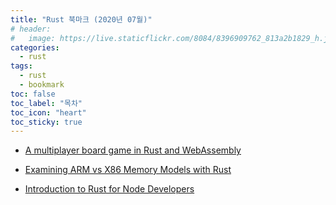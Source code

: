 ```yaml
---
title: "Rust 북마크 (2020년 07월)"
# header:
#   image: https://live.staticflickr.com/8084/8396909762_813a2b1829_h.jpg
categories:
  - rust
tags:
  - rust
  - bookmark
toc: false
toc_label: "목차"
toc_icon: "heart"
toc_sticky: true
---
```

- [A multiplayer board game in Rust and WebAssembly](http://www.mattkeeter.com/projects/pont/)

- [Examining ARM vs X86 Memory Models with Rust](https://www.nickwilcox.com/blog/arm_vs_x86_memory_model/)

- [Introduction to Rust for Node Developers](https://dev.to/tindleaj/introduction-to-rust-for-node-developers-3j05)